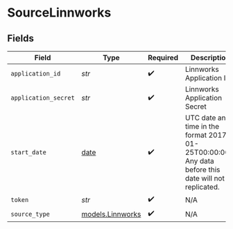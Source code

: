 # SourceLinnworks


## Fields

| Field                                                                                                   | Type                                                                                                    | Required                                                                                                | Description                                                                                             |
| ------------------------------------------------------------------------------------------------------- | ------------------------------------------------------------------------------------------------------- | ------------------------------------------------------------------------------------------------------- | ------------------------------------------------------------------------------------------------------- |
| `application_id`                                                                                        | *str*                                                                                                   | :heavy_check_mark:                                                                                      | Linnworks Application ID                                                                                |
| `application_secret`                                                                                    | *str*                                                                                                   | :heavy_check_mark:                                                                                      | Linnworks Application Secret                                                                            |
| `start_date`                                                                                            | [date](https://docs.python.org/3/library/datetime.html#date-objects)                                    | :heavy_check_mark:                                                                                      | UTC date and time in the format 2017-01-25T00:00:00Z. Any data before this date will not be replicated. |
| `token`                                                                                                 | *str*                                                                                                   | :heavy_check_mark:                                                                                      | N/A                                                                                                     |
| `source_type`                                                                                           | [models.Linnworks](../models/linnworks.md)                                                              | :heavy_check_mark:                                                                                      | N/A                                                                                                     |